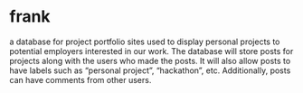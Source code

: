 # frank
a database for project portfolio sites used to display personal projects to potential employers interested in our work. The database will store posts for projects along with the users who made the posts. It will also allow posts to have labels such as “personal project”, “hackathon”, etc. Additionally, posts can have comments from other users.
